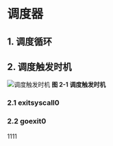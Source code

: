 # 调度器
## 1. 调度循环
## 2. 调度触发时机
![调度触发时机](Pasted%20image%2020230801111252.png)
**图 2-1 调度触发时机**
### 2.1 exitsyscall0
### 2.2 goexit0
1111